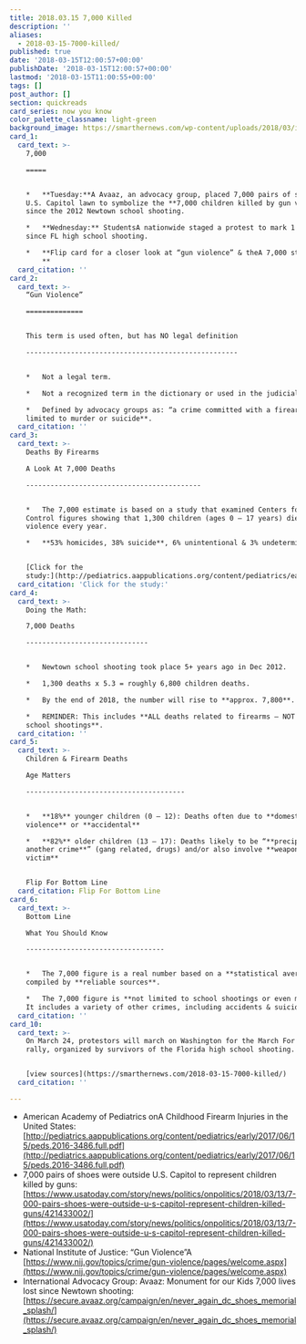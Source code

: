 ```yaml
---
title: 2018.03.15 7,000 Killed
description: ''
aliases:
  - 2018-03-15-7000-killed/
published: true
date: '2018-03-15T12:00:57+00:00'
publishDate: '2018-03-15T12:00:57+00:00'
lastmod: '2018-03-15T11:00:55+00:00'
tags: []
post_author: []
section: quickreads
card_series: now you know
color_palette_classname: light-green
background_image: https://smarthernews.com/wp-content/uploads/2018/03/image1-2.jpeg
card_1:
  card_text: >-
    7,000

    =====


    *   **Tuesday:**A Avaaz, an advocacy group, placed 7,000 pairs of shoes on
    U.S. Capitol lawn to symbolize the **7,000 children killed by gun violence**
    since the 2012 Newtown school shooting.

    *   **Wednesday:** StudentsA nationwide staged a protest to mark 1 month
    since FL high school shooting.

    *   **Flip card for a closer look at “gun violence” & theA 7,000 stat  
        **
  card_citation: ''
card_2:
  card_text: >-
    “Gun Violence”

    ==============


    This term is used often, but has NO legal definition

    ----------------------------------------------------


    *   Not a legal term.

    *   Not a recognized term in the dictionary or used in the judicial system.

    *   Defined by advocacy groups as: “a crime committed with a firearm” **not
    limited to murder or suicide**.
  card_citation: ''
card_3:
  card_text: >-
    Deaths By Firearms  

    A Look At 7,000 Deaths

    -------------------------------------------


    *   The 7,000 estimate is based on a study that examined Centers for Disease
    Control figures showing that 1,300 children (ages 0 – 17 years) die from gun
    violence every year.

    *   **53% homicides, 38% suicide**, 6% unintentional & 3% undetermined


    [Click for the
    study:](http://pediatrics.aappublications.org/content/pediatrics/early/2017/06/15/peds.2016-3486.full.pdf)
  card_citation: 'Click for the study:'
card_4:
  card_text: >-
    Doing the Math:  

    7,000 Deaths

    ------------------------------


    *   Newtown school shooting took place 5+ years ago in Dec 2012.

    *   1,300 deaths x 5.3 = roughly 6,800 children deaths.

    *   By the end of 2018, the number will rise to **approx. 7,800**.

    *   REMINDER: This includes **ALL deaths related to firearms – NOT just
    school shootings**.
  card_citation: ''
card_5:
  card_text: >-
    Children & Firearm Deaths  

    Age Matters

    ---------------------------------------


    *   **18%** younger children (0 – 12): Deaths often due to **domestic
    violence** or **accidental**

    *   **82%** older children (13 – 17): Deaths likely to be “**precipitated by
    another crime**” (gang related, drugs) and/or also involve **weapon use by
    victim**


    Flip For Bottom Line
  card_citation: Flip For Bottom Line
card_6:
  card_text: >-
    Bottom Line  

    What You Should Know

    ----------------------------------


    *   The 7,000 figure is a real number based on a **statistical average**
    compiled by **reliable sources**.

    *   The 7,000 figure is **not limited to school shootings or even murders**.
    It includes a variety of other crimes, including accidents & suicides.
  card_citation: ''
card_10:
  card_text: >-
    On March 24, protestors will march on Washington for the March For Our Lives
    rally, organized by survivors of the Florida high school shooting.


    [view sources](https://smarthernews.com/2018-03-15-7000-killed/)
  card_citation: ''

---
```

*   American Academy of Pediatrics onA Childhood Firearm Injuries in the United States: [http://pediatrics.aappublications.org/content/pediatrics/early/2017/06/15/peds.2016-3486.full.pdf](http://pediatrics.aappublications.org/content/pediatrics/early/2017/06/15/peds.2016-3486.full.pdf)
*   7,000 pairs of shoes were outside U.S. Capitol to represent children killed by guns: [https://www.usatoday.com/story/news/politics/onpolitics/2018/03/13/7-000-pairs-shoes-were-outside-u-s-capitol-represent-children-killed-guns/421433002/](https://www.usatoday.com/story/news/politics/onpolitics/2018/03/13/7-000-pairs-shoes-were-outside-u-s-capitol-represent-children-killed-guns/421433002/)
*   National Institute of Justice: “Gun Violence”A [https://www.nij.gov/topics/crime/gun-violence/pages/welcome.aspx](https://www.nij.gov/topics/crime/gun-violence/pages/welcome.aspx)
*   International Advocacy Group: Avaaz: Monument for our Kids 7,000 lives lost since Newtown shooting: [https://secure.avaaz.org/campaign/en/never_again_dc_shoes_memorial_splash/](https://secure.avaaz.org/campaign/en/never_again_dc_shoes_memorial_splash/)